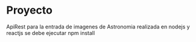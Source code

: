# Proyecto
ApiRest para la entrada de imagenes de Astronomia
realizada en nodejs y reactjs
se debe ejecutar npm install
